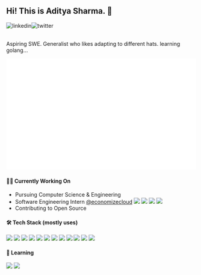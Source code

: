 ## Hi! This is Aditya Sharma. 👋
<a href='https://www.linkedin.com/in/aditya-sharma-8b98701b4/'><img align='left' alt="linkedin" src="https://raw.githubusercontent.com/rahul-jha98/rahul-jha98/561d474902b59c7429ec22bb73e225696c27b202/assets/linkedin.svg" height='18px'/></a>
<a href='https://twitter.com/adityash_twt/'><img align='left' alt="twitter" src="https://raw.githubusercontent.com/rahul-jha98/rahul-jha98/561d474902b59c7429ec22bb73e225696c27b202/assets/twitter.svg" height='18px'/></a>

<br>
<br>

Aspiring SWE. Generalist who likes adapting to different hats. learning golang...

<!--![](https://raw.githubusercontent.com/adityash1/redesigned-octo-lamp/master/generated/overview.svg#gh-dark-mode-only) -->
![](https://raw.githubusercontent.com/adityash1/redesigned-octo-lamp/master/generated/languages.svg#gh-dark-mode-only)

<!-- <a href="https://app.daily.dev/aditya_sh1">
  <img height="225em" src="https://github.com/adityash1/adityash1/blob/main/devcard.svg" width="225" alt="Aditya's Dev Card"/>
</a>
 -->
#### 🧑‍💻 Currently Working On
* Pursuing Computer Science & Engineering
* Software Engineering Intern [@economizecloud](https://github.com/economizecloud?type=source)
<a><img src="https://img.shields.io/badge/-Nuxt-05122A?style=flat&logo=nuxt.js"/></a>
<a><img src="https://img.shields.io/badge/-Vuejs-05122A?style=flat&logo=vue.js"/></a>
<a><img src="https://img.shields.io/badge/-Go-05122A?style=flat&logo=go"/></a>
<a><img src="https://img.shields.io/badge/-TailwindCSS-05122A?style=flat&logo=tailwindcss"/></a>
* Contributing to Open Source

#### 🛠 Tech Stack (mostly uses)
<p align="left">
  <a><img src="https://img.shields.io/badge/-C++-05122A?style=flat&logo=c%2B%2B"/></a>
  <a><img src="https://img.shields.io/badge/-JavaScript-05122A?style=flat&logo=javascript"/></a>
  <a><img src="https://img.shields.io/badge/-TypeScript-05122A?style=flat&logo=typescript"/></a>
  <a><img src="https://img.shields.io/badge/-React-05122A?style=flat&logo=react"/></a>
  <a><img src="https://img.shields.io/badge/-Next.js-05122A?style=flat&logo=next.js"/></a>
  <a><img src="https://img.shields.io/badge/-Node.js-05122A?style=flat-square&logo=node.js"/></a>
  <a><img src="https://img.shields.io/badge/-MongoDB-05122A?style=flat-square&logo=mongodb"/></a>
  <a><img src="https://img.shields.io/badge/-Postgres-05122A?style=flat-square&logo=postgresql"/></a>
  <a><img src="https://img.shields.io/badge/-Prisma-05122A?style=flat-square&logo=prisma"/></a>
  <a><img src="https://img.shields.io/badge/-TailwindCSS-05122A?style=flat-square&logo=tailwindcss"/></a>
  <a><img src="https://img.shields.io/badge/-Docker-05122A?style=flat&logo=docker"/></a>
  <a><img src="https://img.shields.io/badge/-Linux-05122A?style=flat&logo=linux"/></a>
</p>

#### 📖 Learning
<p align="left">
  <a><img src="https://img.shields.io/badge/-Go-05122A?style=flat&logo=go"/></a>
  <a><img src="https://img.shields.io/badge/-AWS-05122A?style=flat&logo=amazon-aws"/></a>
</p>

<!-- #### My Latest Blog Posts 👇
HASHNODE_BLOG:START
- [Using HTTPS on Local Environment with Nginx](https://adityash1.hashnode.dev//using-https-on-local-environment-with-nginx)
- [Webpack—Under the hood](https://adityash1.hashnode.dev//webpack-under-the-hood)
HASHNODE_BLOG:END -->

